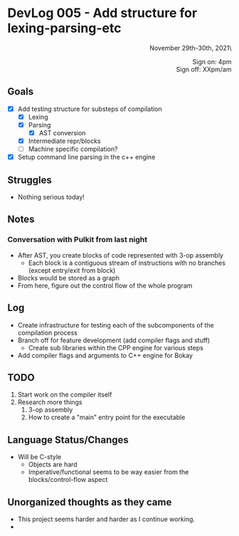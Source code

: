 # DevLog 005 - Add structure for lexing-parsing-etc
<div align="right">
November 29th-30th, 2021\

Sign on: 4pm\
Sign off: XXpm/am
</div>

## Goals
- [x] Add testing structure for substeps of compilation
  - [x] Lexing
  - [x] Parsing
    - [x] AST conversion
  - [x] Intermediate repr/blocks
  - [ ] Machine specific compilation?
- [x] Setup command line parsing in the c++ engine

## Struggles
- Nothing serious today!

## Notes
### Conversation with Pulkit from last night
- After AST, you create blocks of code represented with 3-op assembly
  - Each block is a contiguous stream of instructions with no branches (except entry/exit from block)
- Blocks would be stored as a graph
- From here, figure out the control flow of the whole program

## Log
- Create infrastructure for testing each of the subcomponents of the compilation process
- Branch off for feature development (add compiler flags and stuff)
  - Create sub libraries within the CPP engine for various steps
- Add compiler flags and arguments to C++ engine for Bokay

## TODO
1. Start work on the compiler itself
2. Research more things
   1. 3-op assembly
   2. How to create a "main" entry point for the executable

## Language Status/Changes
- Will be C-style
  - Objects are hard
  - Imperative/functional seems to be way easier from the blocks/control-flow aspect

## Unorganized thoughts as they came
- This project seems harder and harder as I continue working.
- 